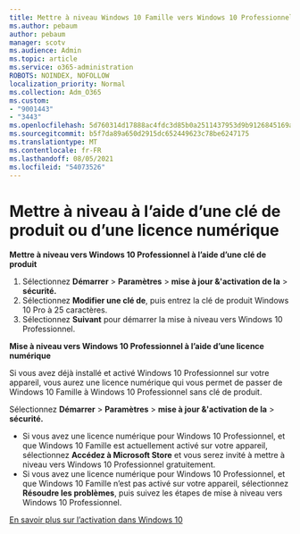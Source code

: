 ```yaml
---
title: Mettre à niveau Windows 10 Famille vers Windows 10 Professionnel
ms.author: pebaum
author: pebaum
manager: scotv
ms.audience: Admin
ms.topic: article
ms.service: o365-administration
ROBOTS: NOINDEX, NOFOLLOW
localization_priority: Normal
ms.collection: Adm_O365
ms.custom:
- "9001443"
- "3443"
ms.openlocfilehash: 5d760314d17888ac4fdc3d85b0a2511437953d9b9126845169acd3fe486e55b6
ms.sourcegitcommit: b5f7da89a650d2915dc652449623c78be6247175
ms.translationtype: MT
ms.contentlocale: fr-FR
ms.lasthandoff: 08/05/2021
ms.locfileid: "54073526"
---
```

# <a name="upgrade-using-either-a-product-key-or-a-digital-license"></a>Mettre à niveau à l’aide d’une clé de produit ou d’une licence numérique

**Mettre à niveau vers Windows 10 Professionnel à l’aide d’une clé de produit**

1. Sélectionnez **Démarrer**  >  **Paramètres**  >  **mise à jour &'activation de la**  >  **sécurité.**
2. Sélectionnez **Modifier une clé de**, puis entrez la clé de produit Windows 10 Pro à 25 caractères.
3. Sélectionnez **Suivant** pour démarrer la mise à niveau vers Windows 10 Professionnel.

**Mise à niveau vers Windows 10 Professionnel à l’aide d’une licence numérique**

Si vous avez déjà installé et activé Windows 10 Professionnel sur votre appareil, vous aurez une licence numérique qui vous permet de passer de Windows 10 Famille à Windows 10 Professionnel sans clé de produit.

Sélectionnez **Démarrer**  >  **Paramètres**  >  **mise à jour &'activation de la**  >  **sécurité.**

- Si vous avez une licence numérique pour Windows 10 Professionnel, et que Windows 10 Famille est actuellement activé sur votre appareil, sélectionnez **Accédez à Microsoft Store** et vous serez invité à mettre à niveau vers Windows 10 Professionnel gratuitement.
- Si vous avez une licence numérique pour Windows 10 Professionnel, et que Windows 10 Famille n’est pas activé sur votre appareil, sélectionnez **Résoudre les problèmes**, puis suivez les étapes de mise à niveau vers Windows 10 Professionnel.

[En savoir plus sur l’activation dans Windows 10](https://support.microsoft.com/help/12440)